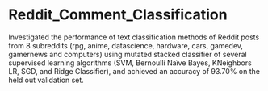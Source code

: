 # Reddit_Comment_Classification
Investigated the performance of text classification methods of Reddit posts from 8 subreddits (rpg, anime, datascience, hardware, cars, gamedev, gamernews and computers) using mutated stacked classifier of several supervised learning algorithms (SVM, Bernoulli Naïve Bayes, KNeighbors LR, SGD, and Ridge Classifier), and achieved an accuracy of 93.70% on the held out validation set. 
